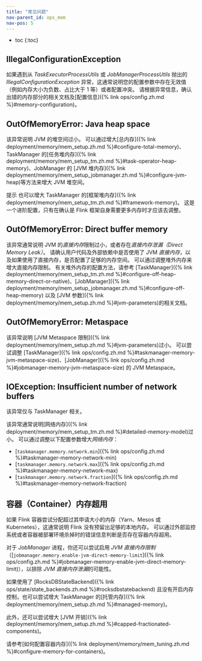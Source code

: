 ```yaml
---
title: "常见问题"
nav-parent_id: ops_mem
nav-pos: 5
---
```

<!--
Licensed to the Apache Software Foundation (ASF) under one
or more contributor license agreements.  See the NOTICE file
distributed with this work for additional information
regarding copyright ownership.  The ASF licenses this file
to you under the Apache License, Version 2.0 (the
"License"); you may not use this file except in compliance
with the License.  You may obtain a copy of the License at

  http://www.apache.org/licenses/LICENSE-2.0

Unless required by applicable law or agreed to in writing,
software distributed under the License is distributed on an
"AS IS" BASIS, WITHOUT WARRANTIES OR CONDITIONS OF ANY
KIND, either express or implied.  See the License for the
specific language governing permissions and limitations
under the License.
-->

* toc
{:toc}

## IllegalConfigurationException

如果遇到从 *TaskExecutorProcessUtils* 或 *JobManagerProcessUtils* 抛出的 *IllegalConfigurationException* 异常，这通常说明您的配置参数中存在无效值（例如内存大小为负数、占比大于 1 等）或者配置冲突。
请根据异常信息，确认出错的内存部分的相关文档及[配置信息]({% link ops/config.zh.md %}#memory-configuration)。

## OutOfMemoryError: Java heap space

该异常说明 JVM 的堆空间过小。
可以通过增大[总内存]({% link deployment/memory/mem_setup.zh.md %}#configure-total-memory)、TaskManager 的[任务堆内存]({% link deployment/memory/mem_setup_tm.zh.md %}#task-operator-heap-memory)、JobManager 的 [JVM 堆内存]({% link deployment/memory/mem_setup_jobmanager.zh.md %}#configure-jvm-heap)等方法来增大 JVM 堆空间。

<span class="label label-info">提示</span>
也可以增大 TaskManager 的[框架堆内存]({% link deployment/memory/mem_setup_tm.zh.md %}#framework-memory)。
这是一个进阶配置，只有在确认是 Flink 框架自身需要更多内存时才应该去调整。

## OutOfMemoryError: Direct buffer memory

该异常通常说明 JVM 的*直接内存*限制过小，或者存在*直接内存泄漏（Direct Memory Leak）*。
请确认用户代码及外部依赖中是否使用了 JVM *直接内存*，以及如果使用了直接内存，是否配置了足够的内存空间。
可以通过调整堆外内存来增大直接内存限制。
有关堆外内存的配置方法，请参考 [TaskManager]({% link deployment/memory/mem_setup_tm.zh.md %}#configure-off-heap-memory-direct-or-native)、[JobManager]({% link deployment/memory/mem_setup_jobmanager.zh.md %}#configure-off-heap-memory) 以及 [JVM 参数]({% link deployment/memory/mem_setup.zh.md %}#jvm-parameters)的相关文档。

## OutOfMemoryError: Metaspace

该异常说明 [JVM Metaspace 限制]({% link deployment/memory/mem_setup.zh.md %}#jvm-parameters)过小。
可以尝试调整 [TaskManager]({% link ops/config.zh.md %}#taskmanager-memory-jvm-metaspace-size)、[JobManager]({% link ops/config.zh.md %}#jobmanager-memory-jvm-metaspace-size) 的 JVM Metaspace。

## IOException: Insufficient number of network buffers

该异常仅与 TaskManager 相关。

该异常通常说明[网络内存]({% link deployment/memory/mem_setup_tm.zh.md %}#detailed-memory-model)过小。
可以通过调整以下配置参数增大*网络内存*：
* [`taskmanager.memory.network.min`]({% link ops/config.zh.md %}#taskmanager-memory-network-min)
* [`taskmanager.memory.network.max`]({% link ops/config.zh.md %}#taskmanager-memory-network-max)
* [`taskmanager.memory.network.fraction`]({% link ops/config.zh.md %}#taskmanager-memory-network-fraction)

<a name="container-memory-exceeded" />

## 容器（Container）内存超用

如果 Flink 容器尝试分配超过其申请大小的内存（Yarn、Mesos 或 Kubernetes），这通常说明 Flink 没有预留出足够的本地内存。
可以通过外部监控系统或者容器被部署环境杀掉时的错误信息判断是否存在容器内存超用。

对于 *JobManager* 进程，你还可以尝试启用 *JVM 直接内存限制*（[`jobmanager.memory.enable-jvm-direct-memory-limit`]({% link ops/config.zh.md %}#jobmanager-memory-enable-jvm-direct-memory-limit)），以排除 *JVM 直接内存泄漏*的可能性。

如果使用了 [RocksDBStateBackend]({% link ops/state/state_backends.zh.md %}#rocksdbstatebackend) 且没有开启内存控制，也可以尝试增大 TaskManager 的[托管内存]({% link deployment/memory/mem_setup.zh.md %}#managed-memory)。

此外，还可以尝试增大 [JVM 开销]({% link deployment/memory/mem_setup.zh.md %}#capped-fractionated-components)。

请参考[如何配置容器内存]({% link deployment/memory/mem_tuning.zh.md %}#configure-memory-for-containers)。
